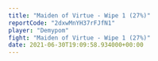 ```yaml
---
title: "Maiden of Virtue - Wipe 1 (27%)"
reportCode: "2dxwMnYH37rFJfN1"
player: "Demypom"
fight: "Maiden of Virtue - Wipe 1 (27%)"
date: 2021-06-30T19:09:58.934000+00:00
---
```

